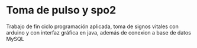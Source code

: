 # Toma de pulso y spo2
 Trabajo de fin ciclo programación aplicada, toma de signos vitales con arduino y con interfaz gráfica en java, además de conexion a base de datos MySQL
